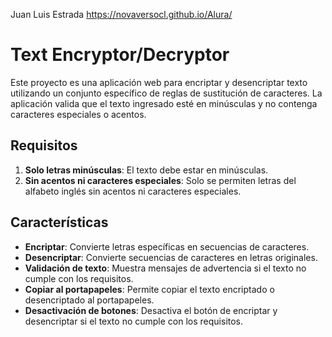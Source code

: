Juan Luis Estrada
https://novaversocl.github.io/Alura/

# Text Encryptor/Decryptor

Este proyecto es una aplicación web para encriptar y desencriptar texto utilizando un conjunto específico de reglas de sustitución de caracteres. La aplicación valida que el texto ingresado esté en minúsculas y no contenga caracteres especiales o acentos.

## Requisitos

1. **Solo letras minúsculas**: El texto debe estar en minúsculas.
2. **Sin acentos ni caracteres especiales**: Solo se permiten letras del alfabeto inglés sin acentos ni caracteres especiales.

## Características

- **Encriptar**: Convierte letras específicas en secuencias de caracteres.
- **Desencriptar**: Convierte secuencias de caracteres en letras originales.
- **Validación de texto**: Muestra mensajes de advertencia si el texto no cumple con los requisitos.
- **Copiar al portapapeles**: Permite copiar el texto encriptado o desencriptado al portapapeles.
- **Desactivación de botones**: Desactiva el botón de encriptar y desencriptar si el texto no cumple con los requisitos.

